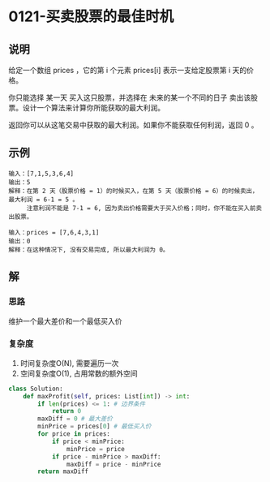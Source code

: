 # 0121-买卖股票的最佳时机

## 说明
给定一个数组 prices ，它的第 i 个元素 prices[i] 表示一支给定股票第 i 天的价格。

你只能选择 某一天 买入这只股票，并选择在 未来的某一个不同的日子 卖出该股票。设计一个算法来计算你所能获取的最大利润。

返回你可以从这笔交易中获取的最大利润。如果你不能获取任何利润，返回 0 。

## 示例
```
输入：[7,1,5,3,6,4]
输出：5
解释：在第 2 天（股票价格 = 1）的时候买入，在第 5 天（股票价格 = 6）的时候卖出，最大利润 = 6-1 = 5 。
     注意利润不能是 7-1 = 6, 因为卖出价格需要大于买入价格；同时，你不能在买入前卖出股票。

输入：prices = [7,6,4,3,1]
输出：0
解释：在这种情况下, 没有交易完成, 所以最大利润为 0。
```

## 解

### 思路
维护一个最大差价和一个最低买入价

### 复杂度
1. 时间复杂度O(N), 需要遍历一次
2. 空间复杂度O(1), 占用常数的额外空间

```python
class Solution:
    def maxProfit(self, prices: List[int]) -> int:
        if len(prices) <= 1: # 边界条件
            return 0
        maxDiff = 0 # 最大差价
        minPrice = prices[0] # 最低买入价
        for price in prices:
            if price < minPrice:
                minPrice = price
            if price - minPrice > maxDiff:
                maxDiff = price - minPrice
        return maxDiff
```